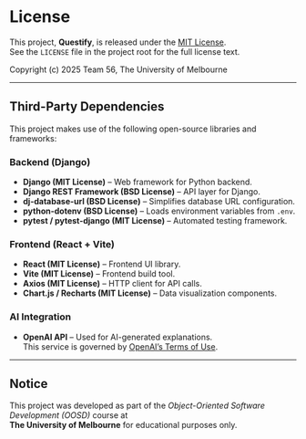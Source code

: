 # License

This project, **Questify**, is released under the [MIT License](https://opensource.org/licenses/MIT).  
See the `LICENSE` file in the project root for the full license text.

Copyright (c) 2025 Team 56, The University of Melbourne

---

## Third-Party Dependencies

This project makes use of the following open-source libraries and frameworks:

### Backend (Django)
- **Django (MIT License)** – Web framework for Python backend.
- **Django REST Framework (BSD License)** – API layer for Django.
- **dj-database-url (BSD License)** – Simplifies database URL configuration.
- **python-dotenv (BSD License)** – Loads environment variables from `.env`.
- **pytest / pytest-django (MIT License)** – Automated testing framework.

### Frontend (React + Vite)
- **React (MIT License)** – Frontend UI library.
- **Vite (MIT License)** – Frontend build tool.
- **Axios (MIT License)** – HTTP client for API calls.
- **Chart.js / Recharts (MIT License)** – Data visualization components.

### AI Integration
- **OpenAI API** – Used for AI-generated explanations.  
  This service is governed by [OpenAI’s Terms of Use](https://openai.com/policies/terms-of-use).

---

## Notice

This project was developed as part of the *Object-Oriented Software Development (OOSD)* course at  
**The University of Melbourne** for educational purposes only.
